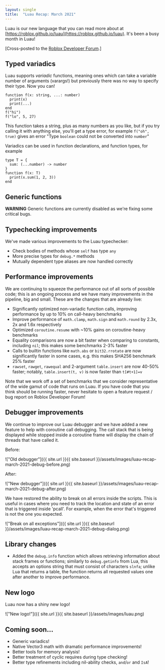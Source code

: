 ```yaml
---
layout: single
title:  "Luau Recap: March 2021"
---
```


Luau is our new language that you can read more about at [https://roblox.github.io/luau](https://roblox.github.io/luau). It's been a busy month in Luau!

[Cross-posted to the [Roblox Developer Forum](https://devforum.roblox.com/t/luau-recap-march-2021/).]

## Typed variadics

Luau supports *variadic* functions, meaning ones which can take a variable number of arguments (varargs!) but previously there was no way to specify their type. Now you can!
```
function f(x: string, ...: number)
  print(x)
  print(...)
end
f("hi")
f("lo", 5, 27)
```
This function takes a string, plus as many numbers as you like, but if you try calling it with anything else, you'll get a type error, for example `f("oh", true)` gives an error "Type `boolean` could not be converted into `number`"

Variadics can be used in function declarations, and function types, for example
```
type T = {
  sum: (...number) -> number
}
function f(x: T)
  print(x.sum(1, 2, 3))
end
```

## Generic functions

**WARNING** Generic functions are currently disabled as we're fixing some critical bugs.

## Typechecking improvements

We've made various improvements to the Luau typechecker:

* Check bodies of methods whose `self` has type `any`
* More precise types for `debug.*` methods
* Mutually dependent type aliases are now handled correctly

## Performance improvements

We are continuing to squeeze the performance out of all sorts of possible code; this is an ongoing process and we have many improvements in the pipeline, big and small. These are the changes that are already live:

* Significantly optimized non-variadic function calls, improving performance by up to 10% on call-heavy benchmarks
* Improve performance of `math.clamp`, `math.sign` and `math.round` by 2.3x, 2x and 1.6x respectively
* Optimized `coroutine.resume` with ~10% gains on coroutine-heavy benchmarks
* Equality comparisons are now a bit faster when comparing to constants, including `nil`; this makes some benchmarks 2-3% faster
* Calls to builtin functions like `math.abs` or `bit32.rrotate` are now significantly faster in some cases, e.g. this makes SHA256 benchmark 25% faster
* `rawset`, `rawget`, `rawequal` and 2-argument `table.insert` are now 40-50% faster; notably, `table.insert(t, v)` is now faster than `t[#t+1]=v`

Note that we work off a set of benchmarks that we consider representative of the wide gamut of code that runs on Luau. If you have code that you think should be running faster, never hesitate to open a feature request / bug report on Roblox Developer Forum!

## Debugger improvements

We continue to improve our Luau debugger and we have added a new feature to help with coroutine call debugging.
The call stack that is being displayed while stopped inside a coroutine frame will display the chain of threads that have called it.

Before:

!["Old debugger"]({{ site.url }}{{ site.baseurl }}/assets/images/luau-recap-march-2021-debug-before.png)

After:

!["New debugger"]({{ site.url }}{{ site.baseurl }}/assets/images/luau-recap-march-2021-debug-after.png)

We have restored the ability to break on all errors inside the scripts.
This is useful in cases where you need to track the location and state of an error that is triggered inside 'pcall'.
For example, when the error that's triggered is not the one you expected.

!["Break on all exceptions"]({{ site.url }}{{ site.baseurl }}/assets/images/luau-recap-march-2021-debug-dialog.png)

## Library changes

* Added the `debug.info` function which allows retrieving information about stack frames or functions; similarly to `debug.getinfo` from Lua, this accepts an options string that must consist of characters `slnfa`; unlike Lua that returns a table, the function returns all requested values one after another to improve performance.

## New logo

Luau now has a shiny new logo!

!["New logo!"]({{ site.url }}{{ site.baseurl }}/assets/images/luau.png)

## Coming soon...

* Generic variadics!
* Native Vector3 math with dramatic performance improvements!
* Better tools for memory analysis!
* Better treatment of cyclic requires during type checking!
* Better type refinements including nil-ability checks, `and`/`or` and `IsA`!
